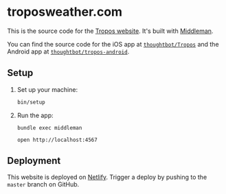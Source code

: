 # troposweather.com

This is the source code for the [Tropos website][tropos-website]. It's built
with [Middleman][middleman].

You can find the source code for the iOS app at [`thoughtbot/Tropos`][ios-repo]
and the Android app at [`thoughtbot/tropos-android`][android-repo].

[tropos-website]: http://troposweather.com
[middleman]: https://middlemanapp.com/
[ios-repo]: https://github.com/thoughtbot/Tropos
[android-repo]: https://github.com/thoughtbot/tropos-android

## Setup

1. Set up your machine:

    ```bash
    bin/setup
    ```

1. Run the app:

    ```
    bundle exec middleman
    ```

    ```
    open http://localhost:4567
    ```

## Deployment

This website is deployed on [Netlify][netlify]. Trigger a deploy by pushing to
the `master` branch on GitHub.

[netlify]: https://www.netlify.com/
